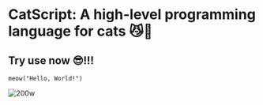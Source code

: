 # CatScript: A high-level programming language for cats 😼🍷


## Try use now 😎!!! 
```cat
meow("Hello, World!")
```
![200w](https://github.com/luiisp/catscript/assets/115284250/8fbf6061-9f54-453b-aaab-de370d116849)
